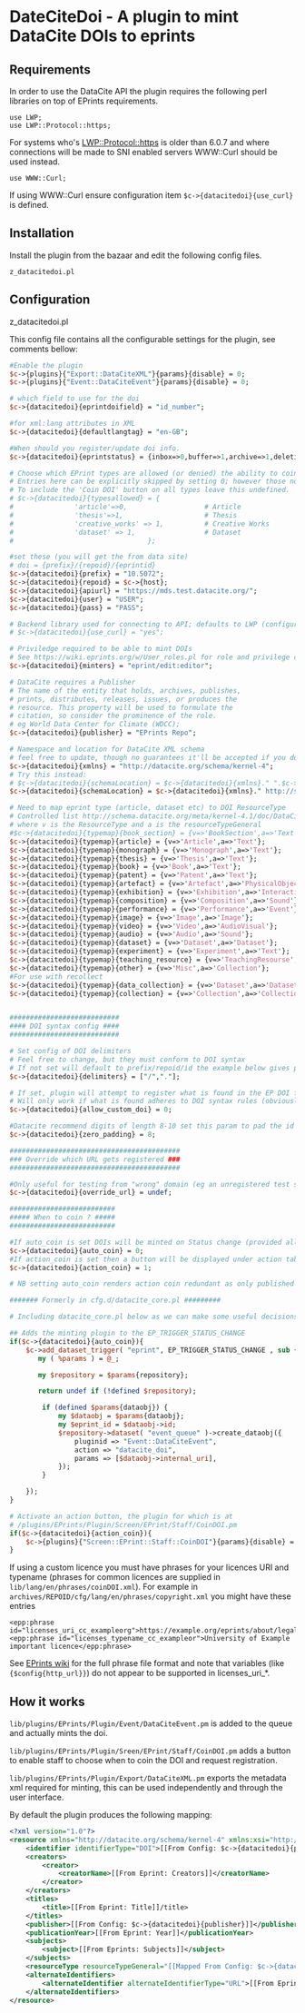 DateCiteDoi - A plugin to mint DataCite DOIs to eprints
========================================================

Requirements
-------------

In order to use the DataCite API the plugin requires the following perl libraries on top of EPrints requirements.

```
use LWP;
use LWP::Protocol::https;
```

For systems who's
[LWP::Protocol::https](https://metacpan.org/release/LWP-Protocol-https) is
older than 6.0.7 and where connections will be made to SNI enabled servers
WWW::Curl should be used instead.

```
use WWW::Curl;
```

If using WWW::Curl ensure configuration item `$c->{datacitedoi}{use_curl}` is defined.


Installation
-------------

Install the plugin from the bazaar and edit the following config files.

```
z_datacitedoi.pl
```

Configuration 
-------------

z_datacitedoi.pl

This config file contains all the configurable settings for the plugin, see comments bellow:

```perl
#Enable the plugin
$c->{plugins}{"Export::DataCiteXML"}{params}{disable} = 0;
$c->{plugins}{"Event::DataCiteEvent"}{params}{disable} = 0;

# which field to use for the doi
$c->{datacitedoi}{eprintdoifield} = "id_number";

#for xml:lang attributes in XML
$c->{datacitedoi}{defaultlangtag} = "en-GB";

#When should you register/update doi info.
$c->{datacitedoi}{eprintstatus} = {inbox=>0,buffer=>1,archive=>1,deletion=>0};

# Choose which EPrint types are allowed (or denied) the ability to coin DOIs. Keys must be lower case and be eprints *types* not *type_names*.
# Entries here can be explicitly skipped by setting 0; however those not listed with a 1 are not given a Coin DOI button by default.
# To include the 'Coin DOI' button on all types leave this undefined.
# $c->{datacitedoi}{typesallowed} = {
# 				'article'=>0,                   # Article
# 				'thesis'=>1,                    # Thesis
# 				'creative_works' => 1,          # Creative Works
# 				'dataset' => 1,                 # Dataset
#                                 };

#set these (you will get the from data site)
# doi = {prefix}/{repoid}/{eprintid}
$c->{datacitedoi}{prefix} = "10.5072";
$c->{datacitedoi}{repoid} = $c->{host};
$c->{datacitedoi}{apiurl} = "https://mds.test.datacite.org/";
$c->{datacitedoi}{user} = "USER";
$c->{datacitedoi}{pass} = "PASS";

# Backend library used for connecting to API; defaults to LWP (configuration item unset) but can also be Curl (configuration item set).
# $c->{datacitedoi}{use_curl} = "yes";

# Priviledge required to be able to mint DOIs
# See https://wiki.eprints.org/w/User_roles.pl for role and privilege configuration
$c->{datacitedoi}{minters} = "eprint/edit:editor";

# DataCite requires a Publisher
# The name of the entity that holds, archives, publishes,
# prints, distributes, releases, issues, or produces the
# resource. This property will be used to formulate the
# citation, so consider the prominence of the role.
# eg World Data Center for Climate (WDCC);
$c->{datacitedoi}{publisher} = "EPrints Repo";

# Namespace and location for DataCite XML schema
# feel free to update, though no guarantees it'll be accepted if you do
$c->{datacitedoi}{xmlns} = "http://datacite.org/schema/kernel-4";
# Try this instead:
# $c->{datacitedoi}{schemaLocation} = $c->{datacitedoi}{xmlns}." ".$c->{datacitedoi}{xmlns}."/metadata.xsd";
$c->{datacitedoi}{schemaLocation} = $c->{datacitedoi}{xmlns}." http://schema.datacite.org/meta/kernel-4/metadata.xsd";

# Need to map eprint type (article, dataset etc) to DOI ResourceType
# Controlled list http://schema.datacite.org/meta/kernel-4.1/doc/DataCite-MetadataKernel_v4.1.pdf
# where v is the ResourceType and a is the resourceTypeGeneral
#$c->{datacitedoi}{typemap}{book_section} = {v=>'BookSection',a=>'Text'};
$c->{datacitedoi}{typemap}{article} = {v=>'Article',a=>'Text'};
$c->{datacitedoi}{typemap}{monograph} = {v=>'Monograph',a=>'Text'};
$c->{datacitedoi}{typemap}{thesis} = {v=>'Thesis',a=>'Text'};
$c->{datacitedoi}{typemap}{book} = {v=>'Book',a=>'Text'};
$c->{datacitedoi}{typemap}{patent} = {v=>'Patent',a=>'Text'};
$c->{datacitedoi}{typemap}{artefact} = {v=>'Artefact',a=>'PhysicalObject'};
$c->{datacitedoi}{typemap}{exhibition} = {v=>'Exhibition',a=>'InteractiveResource'};
$c->{datacitedoi}{typemap}{composition} = {v=>'Composition',a=>'Sound'};
$c->{datacitedoi}{typemap}{performance} = {v=>'Performance',a=>'Event'};
$c->{datacitedoi}{typemap}{image} = {v=>'Image',a=>'Image'};
$c->{datacitedoi}{typemap}{video} = {v=>'Video',a=>'AudioVisual'};
$c->{datacitedoi}{typemap}{audio} = {v=>'Audio',a=>'Sound'};
$c->{datacitedoi}{typemap}{dataset} = {v=>'Dataset',a=>'Dataset'};
$c->{datacitedoi}{typemap}{experiment} = {v=>'Experiment',a=>'Text'};
$c->{datacitedoi}{typemap}{teaching_resource} = {v=>'TeachingResourse',a=>'InteractiveResource'};
$c->{datacitedoi}{typemap}{other} = {v=>'Misc',a=>'Collection'};
#For use with recollect
$c->{datacitedoi}{typemap}{data_collection} = {v=>'Dataset',a=>'Dataset'};
$c->{datacitedoi}{typemap}{collection} = {v=>'Collection',a=>'Collection'};


###########################
#### DOI syntax config ####
###########################

# Set config of DOI delimiters
# Feel free to change, but they must conform to DOI syntax
# If not set will default to prefix/repoid/id the example below gives prefix/repoid.id
$c->{datacitedoi}{delimiters} = ["/","."];

# If set, plugin will attempt to register what is found in the EP DOI field ($c->{datacitedoi}{eprintdoifield})
# Will only work if what is found adheres to DOI syntax rules (obviously)
$c->{datacitedoi}{allow_custom_doi} = 0;

#Datacite recommend digits of length 8-10 set this param to pad the id to required length
$c->{datacitedoi}{zero_padding} = 8;

##########################################
### Override which URL gets registered ###
##########################################

#Only useful for testing from "wrong" domain (eg an unregistered test server) should be undef for normal operation
$c->{datacitedoi}{override_url} = undef;

##########################
##### When to coin ? #####
##########################

#If auto_coin is set DOIs will be minted on Status change (provided all else is well)
$c->{datacitedoi}{auto_coin} = 0;
#If action_coin is set then a button will be displayed under action tab (for staff) to mint DOIs on an adhoc basis
$c->{datacitedoi}{action_coin} = 1;

# NB setting auto_coin renders action coin redundant as only published items can be registered

####### Formerly in cfg.d/datacite_core.pl #########

# Including datacite_core.pl below as we can make some useful decisions based on the above config.

## Adds the minting plugin to the EP_TRIGGER_STATUS_CHANGE
if($c->{datacitedoi}{auto_coin}){
	$c->add_dataset_trigger( "eprint", EP_TRIGGER_STATUS_CHANGE , sub {
       my ( %params ) = @_;

       my $repository = $params{repository};

       return undef if (!defined $repository);

		if (defined $params{dataobj}) {
			my $dataobj = $params{dataobj};
			my $eprint_id = $dataobj->id;
			$repository->dataset( "event_queue" )->create_dataobj({
				pluginid => "Event::DataCiteEvent",
				action => "datacite_doi",
				params => [$dataobj->internal_uri],
			});
     	}

	});
}

# Activate an action button, the plugin for which is at
# /plugins/EPrints/Plugin/Screen/EPrint/Staff/CoinDOI.pm
if($c->{datacitedoi}{action_coin}){
 	$c->{plugins}{"Screen::EPrint::Staff::CoinDOI"}{params}{disable} = 0;
}

```


If using a custom licence you must have phrases for your licences URI and typename (phrases for common licences are supplied in ``lib/lang/en/phrases/coinDOI.xml``). For example in ``archives/REPOID/cfg/lang/en/phrases/copyright.xml`` you might have these entries

```
<epp:phrase id="licenses_uri_cc_exampleorg">https://example.org/eprints/about/legal/</epp:phrase>
<epp:phrase id="licenses_typename_cc_exampleor">University of Example important licence</epp:phrase>

```

See [EPrints wiki](https://wiki.eprints.org/w/Phrase_Format) for the full phrase file format and note that variables (like ``{$config{http_url}}``) do not appear to be supported in licenses_uri_*.


How it works
-------------

``lib/plugins/EPrints/Plugin/Event/DataCiteEvent.pm`` is added to the queue and actually mints the doi.

``lib/plugins/EPrints/Plugin/Sreen/EPrint/Staff/CoinDOI.pm`` adds a button to enable staff to choose when to coin the DOI and request registration.

``lib/plugins/EPrints/Plugin/Export/DataCiteXML.pm`` exports the metadata xml required for minting, this can be used independently and through the user interface. 

By default the plugin produces the following mapping:
```xml
<?xml version="1.0"?>
<resource xmlns="http://datacite.org/schema/kernel-4" xmlns:xsi="http://www.w3.org/2001/XMLSchema-instance" xsi:schemaLocation="http://datacite.org/schema/kernel-4 http://schema.datacite.org/meta/kernel-4/metadata.xsd">
	<identifier identifierType="DOI">[[From Config: $c->{datacitedoi}{prefix}/$c->{datacitedoi}{repoid]]/{{Eprintid}}</identifier>
	<creators>
		<creator>
			<creatorName>[[From Eprint: Creators]]</creatorName>
		</creator>
	</creators>
	<titles>
		<title>[[From Eprint: Title]]/title>
	</titles>
	<publisher>[[From Config: $c->{datacitedoi}{publisher}]]</publisher>
	<publicationYear>[[From Eprint: Year]]</publicationYear>
	<subjects>
		<subject>[[From Eprints: Subjects]]</subject>
	</subjects>
	<resourceType resourceTypeGeneral="[[Mapped From Config: $c->{datacitedoi}{typemap}]]">[[Mapped From Config: $c->{datacitedoi}{typemap}]]</resourceType>
	<alternateIdentifiers>
		<alternateIdentifier alternateIdentifierType="URL">[[From Eprints: Subjects]]</alternateIdentifier>
	</alternateIdentifiers>
</resource>
```

